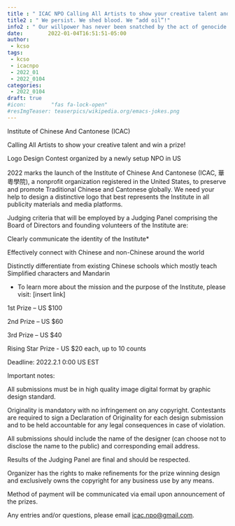 ```yaml
---
title : " ICAC NPO Calling All Artists to show your creative talent and win a prize! "
title2 : " We persist. We shed blood. We “add oil”!"
info2 : " Our willpower has never been snatched by the act of genocide."
date:        2022-01-04T16:51:51-05:00
author:
 - kcso
tags:
 - kcso
 - icacnpo
 - 2022_01
 - 2022_0104
categories:
 - 2022_0104
draft: true
#icon:        "fas fa-lock-open"
#resImgTeaser: teaserpics/wikipedia.org/emacs-jokes.png
---
```


Institute of Chinese And Cantonese (ICAC)

Calling All Artists to show your creative talent and win a prize!

Logo Design Contest organized by a newly setup NPO in US

2022 marks the launch of the Institute of Chinese And Cantonese (ICAC, 華粵學院), a nonprofit organization registered in the United States, to preserve and promote Traditional Chinese and Cantonese globally. We need your help to design a distinctive logo that best represents the Institute in all publicity materials and media platforms.

Judging criteria that will be employed by a Judging Panel comprising the Board of Directors and founding volunteers of the Institute are:

Clearly communicate the identity of the Institute*

Effectively connect with Chinese and non-Chinese around the world

Distinctly differentiate from existing Chinese schools which mostly teach Simplified characters and Mandarin

* To learn more about the mission and the purpose of the Institute, please visit: [insert link]

1st Prize – US $100

2nd Prize – US $60

3rd Prize – US $40

Rising Star Prize - US $20 each, up to 10 counts

Deadline: 2022.2.1 0:00 US EST

Important notes:

All submissions must be in high quality image digital format by graphic design standard.

Originality is mandatory with no infringement on any copyright. Contestants are required to sign a Declaration of Originality for each design submission and to be held accountable for any legal consequences in case of violation.

All submissions should include the name of the designer (can choose not to disclose the name to the public) and corresponding email address.

Results of the Judging Panel are final and should be respected.

Organizer has the rights to make refinements for the prize winning design and exclusively owns the copyright for any business use by any means.

Method of payment will be communicated via email upon announcement of the prizes.

Any entries and/or questions, please email icac.npo@gmail.com.


